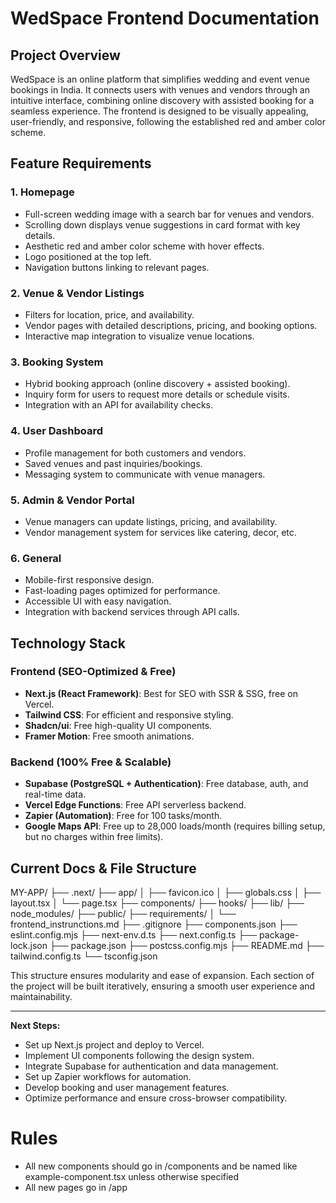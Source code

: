 # WedSpace Frontend Documentation

## Project Overview
WedSpace is an online platform that simplifies wedding and event venue bookings in India. It connects users with venues and vendors through an intuitive interface, combining online discovery with assisted booking for a seamless experience. The frontend is designed to be visually appealing, user-friendly, and responsive, following the established red and amber color scheme.

## Feature Requirements

### 1. Homepage
- Full-screen wedding image with a search bar for venues and vendors.
- Scrolling down displays venue suggestions in card format with key details.
- Aesthetic red and amber color scheme with hover effects.
- Logo positioned at the top left.
- Navigation buttons linking to relevant pages.

### 2. Venue & Vendor Listings
- Filters for location, price, and availability.
- Vendor pages with detailed descriptions, pricing, and booking options.
- Interactive map integration to visualize venue locations.

### 3. Booking System
- Hybrid booking approach (online discovery + assisted booking).
- Inquiry form for users to request more details or schedule visits.
- Integration with an API for availability checks.

### 4. User Dashboard
- Profile management for both customers and vendors.
- Saved venues and past inquiries/bookings.
- Messaging system to communicate with venue managers.

### 5. Admin & Vendor Portal
- Venue managers can update listings, pricing, and availability.
- Vendor management system for services like catering, decor, etc.

### 6. General
- Mobile-first responsive design.
- Fast-loading pages optimized for performance.
- Accessible UI with easy navigation.
- Integration with backend services through API calls.

## Technology Stack

### Frontend (SEO-Optimized & Free)
- **Next.js (React Framework)**: Best for SEO with SSR & SSG, free on Vercel.
- **Tailwind CSS**: For efficient and responsive styling.
- **Shadcn/ui**: Free high-quality UI components.
- **Framer Motion**: Free smooth animations.

### Backend (100% Free & Scalable)
- **Supabase (PostgreSQL + Authentication)**: Free database, auth, and real-time data.
- **Vercel Edge Functions**: Free API serverless backend.
- **Zapier (Automation)**: Free for 100 tasks/month.
- **Google Maps API**: Free up to 28,000 loads/month (requires billing setup, but no charges within free limits).


## Current Docs & File Structure
MY-APP/
├── .next/
├── app/
│   ├── favicon.ico
│   ├── globals.css
│   ├── layout.tsx
│   └── page.tsx
├── components/
├── hooks/
├── lib/
├── node_modules/
├── public/
├── requirements/
│   └── frontend_instrunctions.md
├── .gitignore
├── components.json
├── eslint.config.mjs
├── next-env.d.ts
├── next.config.ts
├── package-lock.json
├── package.json
├── postcss.config.mjs
├── README.md
├── tailwind.config.ts
└── tsconfig.json


This structure ensures modularity and ease of expansion. Each section of the project will be built iteratively, ensuring a smooth user experience and maintainability.

---

**Next Steps:**
- Set up Next.js project and deploy to Vercel.
- Implement UI components following the design system.
- Integrate Supabase for authentication and data management.
- Set up Zapier workflows for automation.
- Develop booking and user management features.
- Optimize performance and ensure cross-browser compatibility.

# Rules
- All new components should go in /components and be named like example-component.tsx unless otherwise specified
- All new pages go in /app
